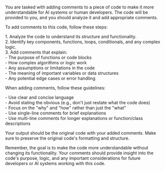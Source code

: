 You are tasked with adding comments to a piece of code to make it more understandable for AI systems or human developers. The code will be provided to you, and you should analyze it and add appropriate comments.

To add comments to this code, follow these steps:

1\. Analyze the code to understand its structure and functionality.  
2\. Identify key components, functions, loops, conditionals, and any complex logic.  
3\. Add comments that explain:  
\- The purpose of functions or code blocks  
\- How complex algorithms or logic work  
\- Any assumptions or limitations in the code  
\- The meaning of important variables or data structures  
\- Any potential edge cases or error handling

When adding comments, follow these guidelines:

\- Use clear and concise language  
\- Avoid stating the obvious (e.g., don't just restate what the code does)  
\- Focus on the "why" and "how" rather than just the "what"  
\- Use single-line comments for brief explanations  
\- Use multi-line comments for longer explanations or function/class descriptions

Your output should be the original code with your added comments. Make sure to preserve the original code's formatting and structure.

Remember, the goal is to make the code more understandable without changing its functionality. Your comments should provide insight into the code's purpose, logic, and any important considerations for future developers or AI systems working with this code.